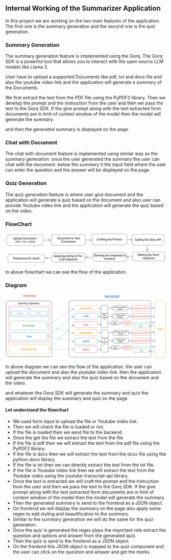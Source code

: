 ## Internal Working of the Summarizer Application 

In this project we are working on the two main features of the application. The first one is the summary generation and the second one is the quiz generation. 

### Summary Generation

The summary generation feature is implemented using the Gorq. The Gorq SDK is a powerful tool that allows you to interact with the open source LLM models like Llama 3.

User have to upload a supported Documents like pdf, txt and docs file and also the youtube video link and the application will generate a summary of the Documents.

We first extract the text from the PDF file using the PyPDF2 library. Then we develop the prompt and the instruction from the user and then we pass the text to the Gorq SDK. If the give prompt along with the text extracted form documents are in limit of context window of the model then the model will generate the summary.

and then the generated summary is displayed on the page.

### Chat with Document

The chat with document feature is implemented using similar way as the summary generation. once the user generated the summary the user can chat with the document. below the summery it the input field where the user can enter the question and the answer will be displayed on the page.

### Quiz Generation

The quiz generation feature is where user give document and the application will generate a quiz based on the document and also user can provide Youtube video link and the application will generate the quiz based on the video.

### FlowChart
![image](./Images/flowchart.png)

In above flowchart we can see the flow of the application.

### Diagram

![image](./Images/diagram1.png)

In above diagram we can see the flow of the application. the user can upload the document and also the youtube video link. then the application will generate the summary and also the quiz based on the document and the video.

and whatever the Gorq SDK will generate the summary and quiz the application will display the summary and quiz on the page.

#### Let understand the flowchart
- We used form input to upload the file or Youtube video link.
- Then we will check the file is loaded or not.
- If the file is loaded then we send file to the backend
- Once the get the file we extract the text from the file 
- If the file is pdf then we will extract the text from the pdf file using the PyPDF2 library.
- If the file is docx then we will extract the text from the docx file using the python-docx library.
- If the file is txt then we can directly extract the text from the txt file.
- If the file is Youtube video link then we will extract the text from the Youtube video using the youtube-transcript-api library.
- Once the text is extracted we will craft the prompt and the instruction from the user and then we pass the text to the Gorq SDK. If the give prompt along with the text extracted form documents are in limit of context window of the model then the model will generate the summary.
- Then the generated summary is send to the frontend as a JSON object.
- On frontend we will display the summary on the page also apply some regex to add styling and beautification to the summary.
- Similar to the summary generation we will do the same for the quiz generation.
- Once the quiz is generated the regex plays the important role extract the question and options and answer from the generated quiz.
- Then the quiz is send to the frontend as a JSON object.
- On the frontend this JSON object is mapped to the quiz component and the user can click on the question and answer and get the marks.



